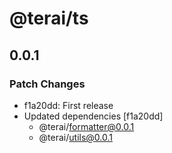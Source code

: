 # @terai/ts

## 0.0.1

### Patch Changes

- f1a20dd: First release
- Updated dependencies [f1a20dd]
  - @terai/formatter@0.0.1
  - @terai/utils@0.0.1
